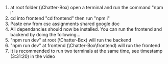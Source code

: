 1. at root folder (\Chatter-Box\) open a terminal and run the command "npm i"
2. cd into frontend "cd frontend" then run "npm i"
3. Paste env from csc assignments shared google doc
4. All dependancies should now be installed. You can run the frontend and backend by doing the following...
5. "npm run dev" at root (\Chatter-Box\) will run the backend
6. "npm run dev" at frontend (\Chatter-Box\frontend) will run the frontend
7. It is recommended to run two terminals at the same time, see timestamp (3:31:20) in the video
